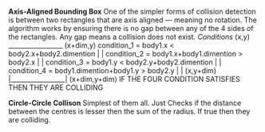 **Axis-Aligned Bounding Box**
One of the simpler forms of collision detection is between two rectangles that are axis aligned — meaning no rotation.
The algorithm works by ensuring there is no gap between any of the 4 sides of the rectangles. Any gap means a collision does not exist.
*Conditions*                                        (x,y)    _________________ (x+dim,y)
condition_1 = body1.x < body2.x+body2.dimention             |                 |
condition_2 = body1.x+body1.dimention > body2.x             |                 |
condition_3 = body1.y < body2.y+body2.dimention             |                 |
condition_4 = body1.dimention+body1.y > body2.y             |                 |
                                                  (x,y+dim) |_________________| (x+dim,y+dim)
IF THE FOUR CONDITION SATISFIES THEN THEY ARE COLLIDING

**Circle-Circle Collison**
Simplest of them all.
Just Checks if the distance between the centres is lesser then the sum of the radius.
If true then they are colliding.


